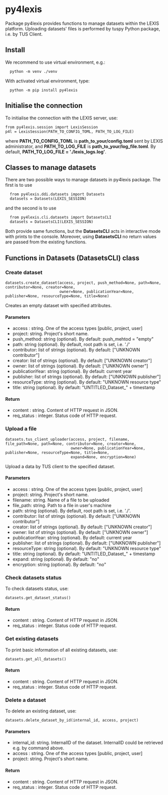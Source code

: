 # py4lexis

Package py4lexis provides functions to manage datasets within the LEXIS platform. 
Uploading datasets' files is performed by tuspy Python package, i.e. by TUS Client.

## Install
We recommend to use virtual environment, e.g.:
      
      python -m venv ./venv

With activated virtual environment, type:

      python -m pip install py4lexis

## Initialise the connection
To initialise the connection with the LEXIS server, use:

    from py4lexis.session import LexisSession
    p4l = LexisSession(PATH_TO_CONFIG_TOML, PATH_TO_LOG_FILE)

where **PATH_TO_CONFIG_TOML** is **path_to_your/config.toml** sent by LEXIS administrator, and **PATH_TO_LOG_FILE** is **path_to_your/log_file.toml**.
By default, **PATH_TO_LOG_FILE = './lexis_logs.log'**.

## Classes to manage datasets
There are two possible ways to manage datasets in py4lexis package. The first is to use

      from py4lexis.ddi.datasets import Datasets
      datasets = Datasets(LEXIS_SESSION)

and the second is to use

      from py4lexis.cli.datasets import DatasetsCLI
      datasets = DatasetsCLI(LEXIS_SESSION)

Both provide same functions, but the **DatasetsCLI** acts in interactive mode with prints to the console. Moreover, using **DatasetsCLI** no return values are passed from
the existing functions.

## Functions in Datasets (DatasetsCLI) class     
### Create dataset

    datasets.create_dataset(access, project, push_method=None, path=None, contributor=None, creator=None,
                            owner=None, publicationYear=None, publisher=None, resourceType=None, title=None)


   Creates an empty dataset with specified attributes.

   #### Parameters
   * access : string. One of the access types [public, project, user]
   * project: string. Project's short name.
   * push_method: string (optional). By default: push_mehtod = "empty"
   * path: string (optional). By default, root path is set, i.e. './'
   * contributor: list of strings (optional). By default: ["UNKNOWN contributor"]
   * creator: list of strings (optional). By default: ["UNKNOWN creator"]
   * owner: list of strings (optional). By default: ["UNKNOWN owner"]
   * publicationYear: string (optional). By default: current year
   * publisher: list of strings (optional). By default: ["UNKNOWN publisher"]
   * resourceType: string (optional). By default: "UNKNOWN resource type"
   * title: string (optional). By default: "UNTITLED_Dataset_" + timestamp

   #### Return
   * content : string. Content of HTTP request in JSON.
   * req_status : integer. Status code of HTTP request.
                          
### Upload a file

    datasets.tus_client_uploader(access, project, filename, file_path=None, path=None, contributor=None, creator=None,
                                 owner=None, publicationYear=None, publisher=None, resourceType=None, title=None,
                                 expand=None, encryption=None)

   Upload a data by TUS client to the specified dataset.

   #### Parameters
   * access : string. One of the access types [public, project, user]
   * project: string. Project's short name.
   * filename: string. Name of a file to be uploaded
   * file_path: string. Path to a file in user's machine
   * path: string (optional). By default, root path is set, i.e. './'.
   * contributor: list of strings (optional). By default: ["UNKNOWN contributor"]
   * creator: list of strings (optional). By default: ["UNKNOWN creator"]
   * owner: list of strings (optional). By default: ["UNKNOWN owner"]
   * publicationYear: string (optional). By default: current year
   * publisher: list of strings (optional). By default: ["UNKNOWN publisher"]
   * resourceType: string (optional). By default: "UNKNOWN resource type"
   * title: string (optional). By default: "UNTITLED_Dataset_" + timestamp
   * expand: string (optional). By default: "no"
   * encryption: string (optional). By default: "no"


### Check datasets status
To check datasets status, use:

    datasets.get_dataset_status()

   #### Return
   * content : string. Content of HTTP request in JSON.
   * req_status : integer. Status code of HTTP request.

### Get existing datasets
To print basic information of all existing datasets, use:

    datasets.get_all_datasets()
    
   #### Return
   * content : string. Content of HTTP request in JSON.
   * req_status : integer. Status code of HTTP request.

### Delete a dataset
To delete an existing dataset, use:

    datasets.delete_dataset_by_id(internal_id, access, project)

   #### Parameters
   * internal_id: string. InternalID of the dataset. InternalID could be retrieved e.g. by command above.
   * access : string. One of the access types [public, project, user]
   * project: string. Project's short name.

   #### Return
   * content : string. Content of HTTP request in JSON.
   * req_status : integer. Status code of HTTP request.
